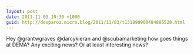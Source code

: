 ```yaml
---
layout: post
date: 2011-11-03 10:30 +1000
guid: http://desparoz.micro.blog/2011/11/03/t131890900484886528.html
---
```

Hey @grantwgraves @darcykieran and @scubamarketing how goes things at DEMA? Any exciting news? Or at least interesting news?
